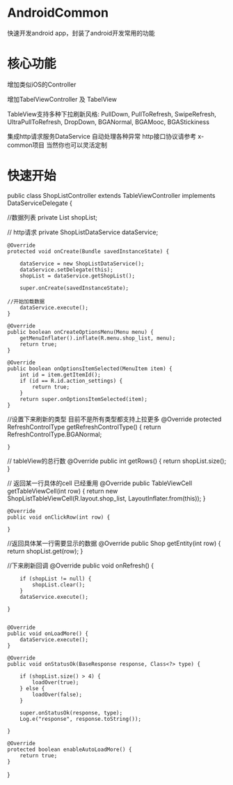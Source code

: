 # AndroidCommon
快速开发android app，封装了android开发常用的功能


# 核心功能

增加类似iOS的Controller

增加TabelViewController 及 TabelView

TableView支持多种下拉刷新风格:
PullDown, PullToRefresh, SwipeRefresh, UltraPullToRefresh, DropDown, BGANormal, BGAMooc, BGAStickiness

集成http请求服务DataService 自动处理各种异常
http接口协议请参考 x-common项目 当然你也可以灵活定制


# 快速开始

public class ShopListController extends TableViewController<Shop> implements
		DataServiceDelegate {

  //数据列表
	private List<Shop> shopList;

  // http请求
	private ShopListDataService dataService;

	@Override
	protected void onCreate(Bundle savedInstanceState) {

		dataService = new ShopListDataService();
		dataService.setDelegate(this);
		shopList = dataService.getShopList();

		super.onCreate(savedInstanceState);

    //开始加载数据
		dataService.execute();
	}

	@Override
	public boolean onCreateOptionsMenu(Menu menu) {
		getMenuInflater().inflate(R.menu.shop_list, menu);
		return true;
	}

	@Override
	public boolean onOptionsItemSelected(MenuItem item) {
		int id = item.getItemId();
		if (id == R.id.action_settings) {
			return true;
		}
		return super.onOptionsItemSelected(item);
	}

  //设置下来刷新的类型 目前不是所有类型都支持上拉更多
	@Override
	protected RefreshControlType getRefreshControlType() {
		return RefreshControlType.BGANormal;

	}

  // tableView的总行数
	@Override
	public int getRows() {
		return shopList.size();
	}

  // 返回某一行具体的cell 已经重用
	@Override
	public TableViewCell<Shop> getTableViewCell(int row) {
		return new ShopListTableViewCell(R.layout.shop_list,
				LayoutInflater.from(this));
	}

	@Override
	public void onClickRow(int row) {

	}

  //返回具体某一行需要显示的数据
	@Override
	public Shop getEntity(int row) {
		return shopList.get(row);
	}

  //下来刷新回调
	@Override
	public void onRefresh() {

		if (shopList != null) {
			shopList.clear();
		}
		dataService.execute();

	}


	@Override
	public void onLoadMore() {
		dataService.execute();
	}

	@Override
	public void onStatusOk(BaseResponse response, Class<?> type) {

		if (shopList.size() > 4) {
			loadOver(true);
		} else {
			loadOver(false);
		}

		super.onStatusOk(response, type);
		Log.e("response", response.toString());

	}

	@Override
	protected boolean enableAutoLoadMore() {
		return true;
	}

}
